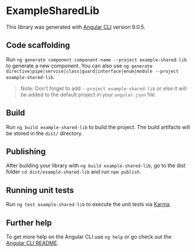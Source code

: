# ExampleSharedLib

This library was generated with [Angular CLI](https://github.com/angular/angular-cli) version 9.0.5.

## Code scaffolding

Run `ng generate component component-name --project example-shared-lib` to generate a new component. You can also use `ng generate directive|pipe|service|class|guard|interface|enum|module --project example-shared-lib`.
> Note: Don't forget to add `--project example-shared-lib` or else it will be added to the default project in your `angular.json` file. 

## Build

Run `ng build example-shared-lib` to build the project. The build artifacts will be stored in the `dist/` directory.

## Publishing

After building your library with `ng build example-shared-lib`, go to the dist folder `cd dist/example-shared-lib` and run `npm publish`.

## Running unit tests

Run `ng test example-shared-lib` to execute the unit tests via [Karma](https://karma-runner.github.io).

## Further help

To get more help on the Angular CLI use `ng help` or go check out the [Angular CLI README](https://github.com/angular/angular-cli/blob/master/README.md).
